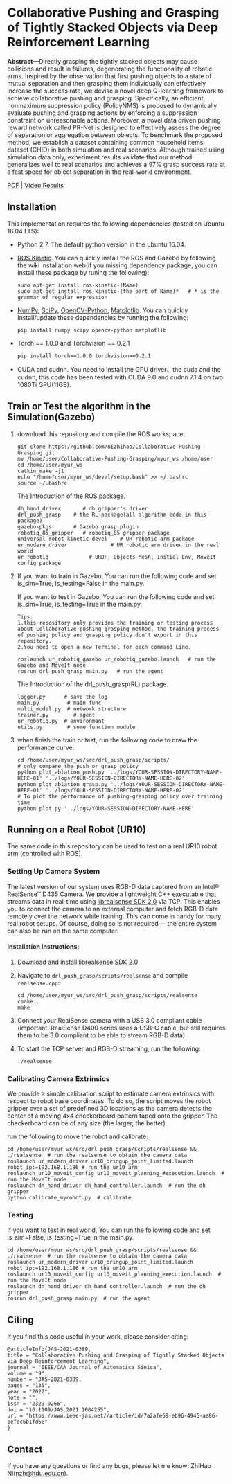 # Collaborative Pushing and Grasping of Tightly Stacked Objects via Deep Reinforcement Learning

**Abstract**—Directly grasping the tightly stacked objects may cause collisions and result in failures, degenerating the functionality of robotic arms. Inspired by the observation that first pushing objects to a state of mutual separation and then grasping them individually can effectively increase the success rate, we devise a novel deep Q-learning framework to achieve collaborative pushing and grasping. Specifically, an efficient nonmaximum suppression policy (PolicyNMS) is proposed to dynamically evaluate pushing and grasping actions by enforcing a suppression constraint on unreasonable actions. Moreover, a novel data driven pushing reward network called PR-Net is designed to effectively assess the degree of separation or aggregation between objects. To benchmark the proposed method, we establish a dataset containing common household items dataset (CHID) in both simulation and real scenarios. Although trained using simulation data only, experiment results validate that our method generalizes well to real scenarios and achieves a 97% grasp success rate at a fast speed for object separation in the real-world environment.

[PDF](https://www.ieee-jas.net/en/article/doi/10.1109/JAS.2021.1004255) | [Video Results](https://github.com/nizhihao/Collaborative-Pushing-Grasping/tree/master/video)

## Installation

This implementation requires the following dependencies (tested on Ubuntu 16.04 LTS):

- Python 2.7. The default python version in the ubuntu 16.04.

- [ROS Kinetic](http://wiki.ros.org/Installation/Ubuntu). You can quickly install the ROS and Gazebo by following the wiki installation web(if you missing dependency package, you can install these package by runing the following):

  ```shell
  sudo apt-get install ros-kinetic-(Name)
  sudo apt-get install ros-kinetic-(the part of Name)*   # * is the grammar of regular expression
  ```

- [NumPy](http://www.numpy.org/), [SciPy](https://www.scipy.org/scipylib/index.html), [OpenCV-Python](https://docs.opencv.org/3.0-beta/doc/py_tutorials/py_tutorials.html), [Matplotlib](https://matplotlib.org/). You can quickly install/update these dependencies by running the following:

  ```shell
  pip install numpy scipy opencv-python matplotlib
  ```

- Torch == 1.0.0 and Torchvision == 0.2.1

  ```shell
  pip install torch==1.0.0 torchvision==0.2.1
  ```

- CUDA and cudnn. You need to install the GPU driver、the cuda and the cudnn, this code has been tested with CUDA 9.0 and cudnn 7.1.4 on two 1080Ti GPU(11GB).

## Train or Test the algorithm in the Simulation(Gazebo)

1. download this repository and compile the ROS workspace.

   ```shell
   git clone https://github.com/nizhihao/Collaborative-Pushing-Grasping.git
   mv /home/user/Collaborative-Pushing-Grasping/myur_ws /home/user
   cd /home/user/myur_ws
   catkin_make -j1
   echo "/home/user/myur_ws/devel/setup.bash" >> ~/.bashrc
   source ~/.bashrc
   ```

   The Introduction of the ROS package.

   ```shell
   dh_hand_driver   	# dh gripper's driver
   drl_push_grasp    # the RL package(all algorithm code in this package)
   gazebo-pkgs       # Gazebo grasp plugin
   robotiq_85_gripper   # robotiq_85 gripper package
   universal_robot-kinetic-devel  	# UR robotic arm package
   ur_modern_driver 		     # UR robotic arm driver in the real world 
   ur_robotiq 			  # URDF, Objects Mesh, Initial Env, MoveIt config package
   ```

2. If you want to train in Gazebo,  You can run the following code and set is_sim=True, is_testing=False in the main.py. 

   If you want to test in Gazebo,  You can run the following code and set is_sim=True, is_testing=True in the main.py. 

   ```
   Tips: 
   1.this repository only provides the training or testing process about Collaborative pushing grasping method, the training process of pushing policy and grasping policy don't export in this repository.
   2.You need to open a new Terminal for each command Line.
   ```

   ```shell
   roslaunch ur_robotiq_gazebo ur_robotiq_gazebo.launch   # run the Gazebo and MoveIt node
   rosrun drl_push_grasp main.py   # run the agent
   ```

   The Introduction of the drl_push_grasp(RL) package.

   ```shell
   logger.py      # save the log
   main.py   	   # main func
   multi_model.py  # network structure
   trainer.py   	 # agent 
   ur_robotiq.py  # environment
   utils.py		   # some function module
   ```

   

3. when finish the train or test, run the following code to draw the performance curve.

   ```
   cd /home/user/myur_ws/src/drl_push_grasp/scripts/
   # only compare the push or grasp policy
   python plot_ablation_push.py '../logs/YOUR-SESSION-DIRECTORY-NAME-HERE-01' '../logs/YOUR-SESSION-DIRECTORY-NAME-HERE-02'
   python plot_ablation_grasp.py '../logs/YOUR-SESSION-DIRECTORY-NAME-HERE-01' '../logs/YOUR-SESSION-DIRECTORY-NAME-HERE-02'
   # To plot the performance of pushing-grasping policy over training time
   python plot.py '../logs/YOUR-SESSION-DIRECTORY-NAME-HERE'
   ```

   

## Running on a Real Robot (UR10)

The same code in this repository can be used to test on a real UR10 robot arm (controlled with ROS). 

### Setting Up Camera System

The latest version of our system uses RGB-D data captured from an Intel® RealSense™ D435 Camera. We provide a lightweight C++ executable that streams data in real-time using [librealsense SDK 2.0](https://github.com/IntelRealSense/librealsense) via TCP. This enables you to connect the camera to an external computer and fetch RGB-D data remotely over the network while training. This can come in handy for many real robot setups. Of course, doing so is not required -- the entire system can also be run on the same computer.

#### Installation Instructions:

1. Download and install [librealsense SDK 2.0](https://github.com/IntelRealSense/librealsense)

1. Navigate to `drl_push_grasp/scripts/realsense` and compile `realsense.cpp`:

   ```shell
   cd /home/user/myur_ws/src/drl_push_grasp/scripts/realsense
   cmake .
   make
   ```

1. Connect your RealSense camera with a USB 3.0 compliant cable (important: RealSense D400 series uses a USB-C cable, but still requires them to be 3.0 compliant to be able to stream RGB-D data).

1. To start the TCP server and RGB-D streaming, run the following:

   ```shell
   ./realsense
   ```

### Calibrating Camera Extrinsics

We provide a simple calibration script to estimate camera extrinsics with respect to robot base coordinates. To do so, the script moves the robot gripper over a set of predefined 3D locations as the camera detects the center of a moving 4x4 checkerboard pattern taped onto the gripper. The checkerboard can be of any size (the larger, the better).

run the following to move the robot and calibrate:

```shell
cd /home/user/myur_ws/src/drl_push_grasp/scripts/realsense && ./realsense  # run the realsense to obtain the camera data
roslaunch ur_modern_driver ur10_bringup_joint_limited.launch robot_ip:=192.168.1.186 # run the ur10 arm
roslaunch ur10_moveit_config ur10_moveit_planning_#execution.launch  # run the MoveIt node
roslaunch dh_hand_driver dh_hand_controller.launch  # run the dh gripper
python calibrate_myrobot.py  # calibrate
```

### Testing

If you want to test in real world,  You can run the following code and set is_sim=False, is_testing=True in the main.py. 

```shell
cd /home/user/myur_ws/src/drl_push_grasp/scripts/realsense && ./realsense  # run the realsense to obtain the camera data
roslaunch ur_modern_driver ur10_bringup_joint_limited.launch robot_ip:=192.168.1.186 # run the ur10 arm
roslaunch ur10_moveit_config ur10_moveit_planning_execution.launch  # run the MoveIt node
roslaunch dh_hand_driver dh_hand_controller.launch  # run the dh gripper
rosrun drl_push_grasp main.py  # run the agent
```

## Citing

If you find this code useful in your work, please consider citing:

```shell
@articleInfo{JAS-2021-0389,
title = "Collaborative Pushing and Grasping of Tightly Stacked Objects via Deep Reinforcement Learning",
journal = "IEEE/CAA Journal of Automatica Sinica",
volume = "9",
number = "JAS-2021-0389,
pages = "135",
year = "2022",
note = "",
issn = "2329-9266",
doi = "10.1109/JAS.2021.1004255",
url = "https://www.ieee-jas.net//article/id/7a2afe68-eb96-4946-aa86-befec6b1fd66"
}
```

## Contact

If you have any questions or find any bugs, please let me know: ZhiHao Ni(nzh@hdu.edu.cn).

